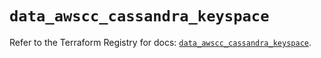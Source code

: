 # `data_awscc_cassandra_keyspace`

Refer to the Terraform Registry for docs: [`data_awscc_cassandra_keyspace`](https://registry.terraform.io/providers/hashicorp/awscc/0.70.0/docs/data-sources/cassandra_keyspace).

